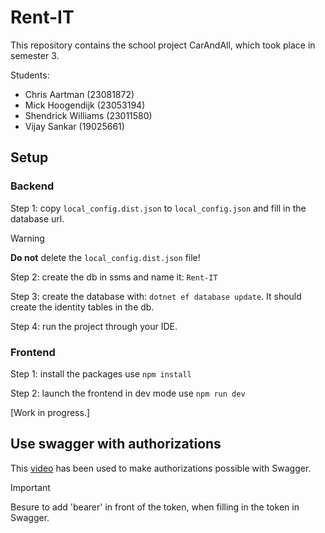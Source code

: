 # Rent-IT
This repository contains the school project CarAndAll, which took place in semester 3.

Students:
- Chris Aartman (23081872)
- Mick Hoogendijk (23053194)
- Shendrick Williams (23011580)
- Vijay Sankar (19025661)

## Setup

### Backend

Step 1: copy `local_config.dist.json` to `local_config.json` and fill in the database url.

> [!WARNING]
> **Do not** delete the `local_config.dist.json` file!

Step 2: create the db in ssms and name it: `Rent-IT` 

Step 3: create the database with: `dotnet ef database update`. It should create the identity tables in the db.

Step 4: run the project through your IDE.

### Frontend

Step 1: install the packages use `npm install`

Step 2: launch the frontend in dev mode use `npm run dev`

[Work in progress.]

## Use swagger with authorizations

This [video](https://youtu.be/8J3nuUegtL4?si=ljkSM-gqVgWBbSYJ&t=1099) has been used to make authorizations possible with Swagger.

> [!IMPORTANT]
> Besure to add 'bearer' in front of the token, when filling in the token in Swagger.
